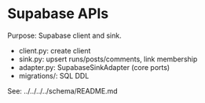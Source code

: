 # Supabase APIs

Purpose: Supabase client and sink.

- client.py: create client
- sink.py: upsert runs/posts/comments, link membership
- adapter.py: SupabaseSinkAdapter (core ports)
- migrations/: SQL DDL

See: ../../../../schema/README.md
